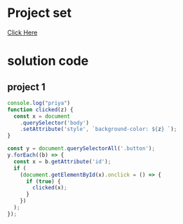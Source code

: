 # Project set 

[Click Here](https://stackblitz.com/edit/dom-project-chaiaurcode?file=index.html)

# solution code 
## project 1

```Javascript
console.log("priya")
function clicked(z) {
  const x = document
    .querySelector('body')
    .setAttribute('style', `background-color: ${z} `);
}

const y = document.querySelectorAll('.button');
y.forEach((b) => {
  const x = b.getAttribute('id');
  if (
    (document.getElementById(x).onclick = () => {
      if (true) {
        clicked(x);
      }
    })
  );
});


```